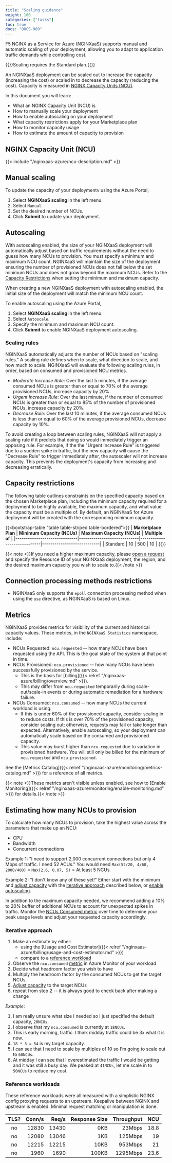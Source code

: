 ```yaml
---
title: "Scaling guidance"
weight: 100
categories: ["tasks"]
toc: true
docs: "DOCS-989"
---
```


F5 NGINX as a Service for Azure (NGINXaaS) supports manual and automatic scaling of your deployment, allowing you to adapt to application traffic demands while controlling cost.

{{<note>}}Scaling requires the Standard plan.{{</note>}}

An NGINXaaS deployment can be scaled out to increase the capacity (increasing the cost) or scaled in to decrease the capacity (reducing the cost). Capacity is measured in [NGINX Capacity Units (NCU)](#nginx-capacity-unit-ncu).

In this document you will learn:

* What an NGINX Capacity Unit (NCU) is
* How to manually scale your deployment
* How to enable autoscaling on your deployment
* What capacity restrictions apply for your Marketplace plan
* How to monitor capacity usage
* How to estimate the amount of capacity to provision

## NGINX Capacity Unit (NCU)

{{< include "/nginxaas-azure/ncu-description.md" >}}

## Manual scaling

To update the capacity of your deploymentv using the Azure Portal,

 1. Select **NGINXaaS scaling** in the left menu.
 1. Select `Manual`.
 1. Set the desired number of NCUs.
 1. Click **Submit** to update your deployment.

## Autoscaling

With autoscaling enabled, the size of your NGINXaaS deployment will automatically adjust based on traffic requirements without the need to guess how many NCUs to provision. You must specify a minimum and maximum NCU count. NGINXaaS will maintain the size of the deployment ensuring the number of provisioned NCUs does not fall below the set minimum NCUs and does not grow beyond the maximum NCUs. Refer to the [Capacity Restrictions](#capacity-restrictions) when setting the minimum and maximum capacity.

When creating a new NGINXaaS deployment with autoscaling enabled, the initial size of the deployment will match the minimum NCU count.

To enable autoscaling using the Azure Portal,

 1. Select **NGINXaaS scaling** in the left menu.
 1. Select `Autoscale`.
 1. Specify the minimum and maximum NCU count.
 1. Click **Submit** to enable NGINXaaS deployment autoscaling.

### Scaling rules

NGINXaaS automatically adjusts the number of NCUs based on "scaling rules." A scaling rule defines when to scale, what direction to scale, and how much to scale. NGINXaaS will evaluate the following scaling rules, in order, based on consumed and provisioned NCU metrics.

 - *Moderate Increase Rule*: Over the last 5 minutes, if the average consumed NCUs is greater than or equal to 70% of the average provisioned NCUs, increase capacity by 20%.
 - *Urgent Increase Rule*: Over the last minute, if the number of consumed NCUs is greater than or equal to 85% of the number of provisioned NCUs, increase capacity by 20%.
 - *Decrease Rule*: Over the last 10 minutes, if the average consumed NCUs is less than or equal to 60% of the average provisioned NCUs, decrease capacity by 10%.

To avoid creating a loop between scaling rules, NGINXaaS will not apply a scaling rule if it predicts that doing so would immediately trigger an opposing rule. For example, if the the "Urgent Increase Rule" is triggered due to a sudden spike in traffic, but the new capacity will cause the "Decrease Rule" to trigger immediately after, the autoscaler will not increase capacity. This prevents the deployment's capacity from increasing and decreasing erratically.

## Capacity restrictions

The following table outlines constraints on the specified capacity based on the chosen Marketplace plan, including the minimum capacity required for a deployment to be highly available, the maximum capacity, and what value the capacity must be a multiple of. By default, an NGINXaaS for Azure deployment will be created with the corresponding minimum capacity.

{{<bootstrap-table "table table-striped table-bordered">}}
| **Marketplace Plan**         | **Minimum Capacity (NCUs)** | **Maximum Capacity (NCUs)** | **Multiple of**            |
|------------------------------|-----------------------------|-----------------------------|----------------------------|
| Standard                     | 10                          | 500                         | 10                         |
{{</bootstrap-table>}}

{{< note >}}If you need a higher maximum capacity, please [open a request](https://my.f5.com/manage/s/) and specify the Resource ID of your NGINXaaS deployment, the region, and the desired maximum capacity you wish to scale to.{{< /note >}}

## Connection processing methods restrictions

- NGINXaaS only supports the `epoll` connection processing method when using the `use` directive, as NGINXaaS is based on Linux.

## Metrics

NGINXaaS provides metrics for visibility of the current and historical capacity values. These metrics, in the `NGINXaaS Statistics` namespace, include:

* NCUs Requested: `ncu.requested` -- how many NCUs have been requested using the API. This is the goal state of the system at that point in time.
* NCUs Provisioned: `ncu.provisioned` -- how many NCUs have been successfully provisioned by the service.
  * This is the basis for [billing]({{< relref "/nginxaas-azure/billing/overview.md" >}}).
  * This may differ from `ncu.requested` temporarily during scale-out/scale-in events or during automatic remediation for a hardware failure.
* NCUs Consumed: `ncu.consumed` -- how many NCUs the current workload is using.
  * If this is under 60% of the provisioned capacity, consider scaling in to reduce costs. If this is over 70% of the provisioned capacity, consider scaling out; otherwise, requests may fail or take longer than expected. Alternatively, enable autoscaling, so your deployment can automatically scale based on the consumed and provisioned capacity.
  * This value may burst higher than `ncu.requested` due to variation in provisioned hardware. You will still only be billed for the minimum of `ncu.requested` and `ncu.provisioned`.

See the [Metrics Catalog]({{< relref "/nginxaas-azure/monitoring/metrics-catalog.md" >}}) for a reference of all metrics.

{{< note >}}These metrics aren't visible unless enabled, see how to [Enable Monitoring]({{< relref "/nginxaas-azure/monitoring/enable-monitoring.md" >}}) for details.{{< /note >}}

## Estimating how many NCUs to provision

To calculate how many NCUs to provision, take the highest value across the parameters that make up an NCU:

* CPU
* Bandwidth
* Concurrent connections

Example 1: "I need to support 2,000 concurrent connections but only 4 Mbps of traffic. I need 52 ACUs." You would need `Max(52/20, 4/60, 2000/400)` = `Max(2.6, 0.07, 5)` = At least 5 NCUs.

Example 2: "I don't know any of these yet!" Either start with the minimum and [adjust capacity](#adjusting-capacity) with the [iterative approach](#iterative-approach) described below, or [enable autoscaling](#autoscaling).

In addition to the maximum capacity needed, we recommend adding a 10% to 20% buffer of additional NCUs to account for unexpected spikes in traffic. Monitor the [NCUs Consumed metric](#metrics) over time to determine your peak usage levels and adjust your requested capacity accordingly.

### Iterative approach

1. Make an estimate by either:
    * using the [Usage and Cost Estimator]({{< relref "/nginxaas-azure/billing/usage-and-cost-estimator.md" >}})
    * compare to a [reference workload](#reference-workloads)
2. Observe the `ncu.consumed` [metric](#metrics) in Azure Monitor of your workload
3. Decide what headroom factor you wish to have
4. Multiply the headroom factor by the consumed NCUs to get the target NCUs.
5. [Adjust capacity](#adjusting-capacity)  to the target NCUs
6. repeat from step 2 -- it is always good to check back after making a change

*Example*:

1. I am really unsure what size I needed so I just specified the default capacity,  `20NCUs`.
2. I observe that my `ncu.consumed` is currently at `18NCUs`.
3. This is early morning, traffic. I think midday traffic could be 3x what it is now.
4. `18 * 3 = 54` is my target capacity.
5. I can see that I need to scale by multiples of 10 so I'm going to scale out to `60NCUs`.
6. At midday I can see that I overestimated the traffic I would be getting and it was still a busy day. We peaked at `41NCUs`, let me scale in to `50NCUs` to reduce my cost.

### Reference workloads

These reference workloads were all measured with a simplistic NGINX config proxying requests to an upstream. Keepalive between NGINX and upstream is enabled. Minimal request matching or manipulation is done.

| **TLS?** | **Conn/s** | **Req/s** | **Response Size** | **Throughput** | **NCU** |
|:--------:|-----------:|----------:|------------------:|---------------:|--------:|
| no       |      12830 |     13430 |               0KB |         23Mbps |    18.8 |
| no       |      12080 |     13046 |               1KB |        125Mbps |      19 |
| no       |      12215 |     12215 |              10KB |        953Mbps |      21 |
| no       |       1960 |      1690 |             100KB |       1295Mbps |    23.6 |
